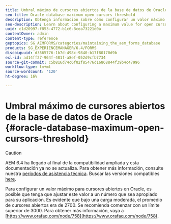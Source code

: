 ```yaml
---
title: Umbral máximo de cursores abiertos de la base de datos de Oracle
seo-title: Oracle database maximum open cursors threshold
description: Obtenga información sobre cómo configurar un valor máximo para cursores abiertos en Oracle.
seo-description: Learn about configuring a maximum value for open cursors in Oracle.
uuid: c1d20997-f853-4772-b1c6-8cea73221d0a
contentOwner: admin
content-type: reference
geptopics: SG_AEMFORMS/categories/maintaining_the_aem_forms_database
products: SG_EXPERIENCEMANAGER/6.4/FORMS
discoiquuid: d3565776-1b7d-498c-9840-b17f80170d9b
exl-id: ad14ff27-964f-481f-a8ef-052d9cfb7734
source-git-commit: c5b816d74c6f02f85476d16868844f39b4c47996
workflow-type: tm+mt
source-wordcount: '120'
ht-degree: 16%

---
```


# Umbral máximo de cursores abiertos de la base de datos de Oracle {#oracle-database-maximum-open-cursors-threshold}

>[!CAUTION]
>
>AEM 6.4 ha llegado al final de la compatibilidad ampliada y esta documentación ya no se actualiza. Para obtener más información, consulte nuestra [períodos de asistencia técnica](https://helpx.adobe.com/es/support/programs/eol-matrix.html). Buscar las versiones compatibles [here](https://experienceleague.adobe.com/docs/).

Para configurar un valor máximo para cursores abiertos en Oracle, es posible que tenga que ajustar este valor a un número que sea apropiado para su aplicación. Es evidente que bajo una carga moderada, el promedio de cursores abiertos era de 2700. Se recomienda comenzar con un límite superior de 3000. Para obtener más información, vaya a [https://www.orafaq.com/node/758](https://www.orafaq.com/node/758).
